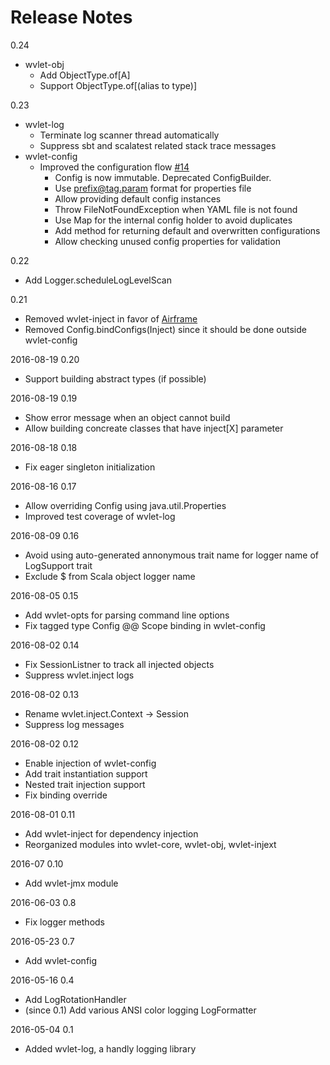 Release Notes
====
0.24
 * wvlet-obj
    - Add ObjectType.of[A]
    - Support ObjectType.of[(alias to type)]

0.23
 * wvlet-log
    - Terminate log scanner thread automatically
    - Suppress sbt and scalatest related stack trace messages
 * wvlet-config 
    - Improved the configuration flow [#14](https://github.com/wvlet/wvlet/pull/14)
       - Config is now immutable. Deprecated ConfigBuilder.
       - Use prefix@tag.param format for properties file
       - Allow providing default config instances
       - Throw FileNotFoundException when YAML file is not found
       - Use Map for the internal config holder to avoid duplicates
       - Add method for returning default and overwritten configurations
       - Allow checking unused config properties for validation

0.22
 * Add Logger.scheduleLogLevelScan

0.21
 * Removed wvlet-inject in favor of [Airframe](https://github.com/wvlet/airframe)
 * Removed Config.bindConfigs(Inject) since it should be done outside wvlet-config 

2016-08-19 0.20
 * Support building abstract types (if possible)

2016-08-19 0.19
 * Show error message when an object cannot build 
 * Allow building concreate classes that have inject[X] parameter

2016-08-18 0.18
 * Fix eager singleton initialization

2016-08-16 0.17
 * Allow overriding Config using java.util.Properties
 * Improved test coverage of wvlet-log

2016-08-09 0.16
 * Avoid using auto-generated annonymous trait name for logger name of LogSupport trait
 * Exclude $ from Scala object logger name

2016-08-05 0.15 
 * Add wvlet-opts for parsing command line options
 * Fix tagged type Config @@ Scope binding in wvlet-config

2016-08-02 0.14
 * Fix SessionListner to track all injected objects
 * Suppress wvlet.inject logs

2016-08-02 0.13
 * Rename wvlet.inject.Context -> Session
 * Suppress log messages

2016-08-02 0.12
 * Enable injection of wvlet-config
 * Add trait instantiation support
 * Nested trait injection support
 * Fix binding override

2016-08-01 0.11
 * Add wvlet-inject for dependency injection
 * Reorganized modules into wvlet-core, wvlet-obj, wvlet-injext

2016-07 0.10
 * Add wvlet-jmx module

2016-06-03 0.8
 * Fix logger methods

2016-05-23 0.7
 * Add wvlet-config 

2016-05-16 0.4
 * Add LogRotationHandler
 * (since 0.1) Add various ANSI color logging LogFormatter

2016-05-04 0.1
 * Added wvlet-log, a handly logging library
